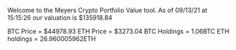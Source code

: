 Welcome to the Meyers Crypto Portfolio Value tool. 
As of 09/13/21 at 15:15:26 our valuation is $135918.84 

BTC Price = $44978.93
 ETH Price = $3273.04
BTC Holdings = 1.06BTC
 ETH holdings = 26.960005962ETH 
